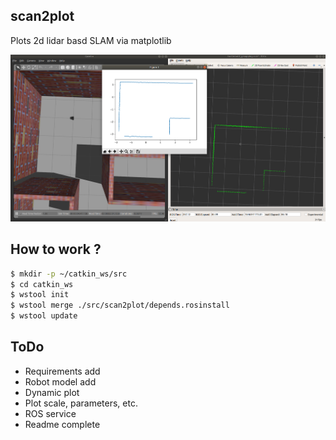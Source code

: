 ## scan2plot

Plots 2d lidar basd SLAM via matplotlib

![plot](https://github.com/Kucukcollu/scan_draw/blob/main/figures/plot.png)

## How to work ?
```bash
$ mkdir -p ~/catkin_ws/src
$ cd catkin_ws
$ wstool init
$ wstool merge ./src/scan2plot/depends.rosinstall
$ wstool update
```

## ToDo

- Requirements add
- Robot model add
- Dynamic plot
- Plot scale, parameters, etc.
- ROS service
- Readme complete